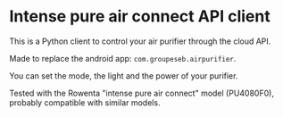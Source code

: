 # Intense pure air connect API client

This is a Python client to control your air purifier through the cloud API.

Made to replace the android app: `com.groupeseb.airpurifier`.

You can set the mode, the light and the power of your purifier.

Tested with the Rowenta "intense pure air connect" model (PU4080F0), probably compatible with similar models.
